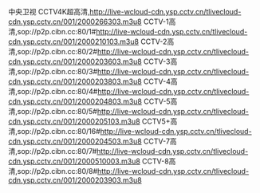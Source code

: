 中央卫视
CCTV4K超高清,http://live-wcloud-cdn.ysp.cctv.cn/tlivecloud-cdn.ysp.cctv.cn/001/2000266303.m3u8
CCTV-1高清,sop://p2p.cibn.cc:80/1#http://live-wcloud-cdn.ysp.cctv.cn/tlivecloud-cdn.ysp.cctv.cn/001/2000210103.m3u8
CCTV-2高清,sop://p2p.cibn.cc:80/2#http://live-wcloud-cdn.ysp.cctv.cn/tlivecloud-cdn.ysp.cctv.cn/001/2000203603.m3u8
CCTV-3高清,sop://p2p.cibn.cc:80/3#http://live-wcloud-cdn.ysp.cctv.cn/tlivecloud-cdn.ysp.cctv.cn/001/2000203803.m3u8
CCTV-4高清,sop://p2p.cibn.cc:80/4#http://live-wcloud-cdn.ysp.cctv.cn/tlivecloud-cdn.ysp.cctv.cn/001/2000204803.m3u8
CCTV-5高清,sop://p2p.cibn.cc:80/5#http://live-wcloud-cdn.ysp.cctv.cn/tlivecloud-cdn.ysp.cctv.cn/001/2000205103.m3u8
CCTV5+高清,sop://p2p.cibn.cc:80/16#http://live-wcloud-cdn.ysp.cctv.cn/tlivecloud-cdn.ysp.cctv.cn/001/2000204503.m3u8
CCTV-7高清,sop://p2p.cibn.cc:80/7#http://live-wcloud-cdn.ysp.cctv.cn/tlivecloud-cdn.ysp.cctv.cn/001/2000510003.m3u8
CCTV-8高清,sop://p2p.cibn.cc:80/8#http://live-wcloud-cdn.ysp.cctv.cn/tlivecloud-cdn.ysp.cctv.cn/001/2000203903.m3u8
